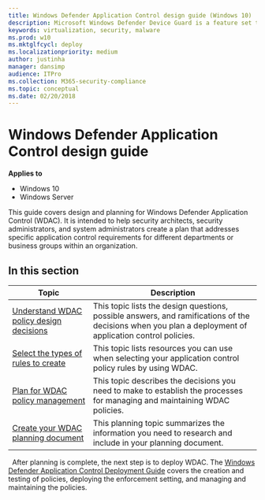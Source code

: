 ```yaml
---
title: Windows Defender Application Control design guide (Windows 10)
description: Microsoft Windows Defender Device Guard is a feature set that consists of both hardware and software system integrity hardening features that revolutionize the Windows operating system’s security.
keywords: virtualization, security, malware
ms.prod: w10
ms.mktglfcycl: deploy
ms.localizationpriority: medium
author: justinha
manager: dansimp
audience: ITPro
ms.collection: M365-security-compliance
ms.topic: conceptual
ms.date: 02/20/2018
---
```


# Windows Defender Application Control design guide

**Applies to**
 -   Windows 10 
 -   Windows Server

This guide covers design and planning for Windows Defender Application Control (WDAC). It is intended to help security architects, security administrators, and system administrators create a plan that addresses specific application control requirements for different departments or business groups within an organization.


## In this section

| Topic | Description |
| - | - |
| [Understand WDAC policy design decisions](understand-windows-defender-application-control-policy-design-decisions.md) | This topic lists the design questions, possible answers, and ramifications of the decisions when you plan a deployment of application control policies. |
| [Select the types of rules to create](select-types-of-rules-to-create.md) | This topic lists resources you can use when selecting your application control policy rules by using WDAC. |
| [Plan for WDAC policy management](plan-windows-defender-application-control-management.md) | This topic describes the decisions you need to make to establish the processes for managing and maintaining WDAC policies. |
| [Create your WDAC planning document](create-your-windows-defender-application-control-planning-document.md) | This planning topic summarizes the information you need to research and include in your planning document. | 
 
After planning is complete, the next step is to deploy WDAC. The [Windows Defender Application Control Deployment Guide](windows-defender-application-control-deployment-guide.md) covers the creation and testing of policies, deploying the enforcement setting, and managing and maintaining the policies.
 